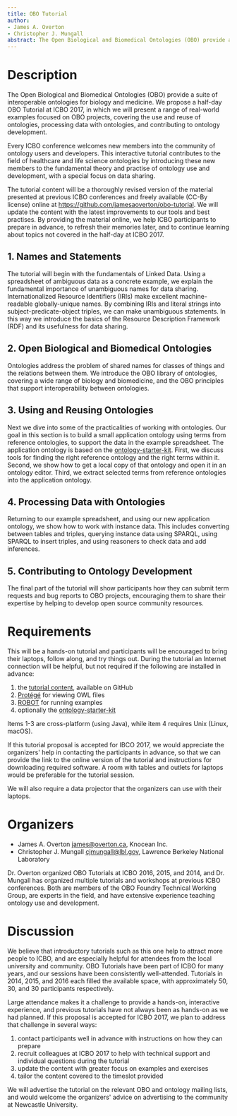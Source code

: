 ```yaml
---
title: OBO Tutorial
author:
- James A. Overton
- Christopher J. Mungall
abstract: The Open Biological and Biomedical Ontologies (OBO) provide a suite of interoperable ontologies for biology and medicine. In this interactive tutorial we present a range of real-world examples focused on OBO ontologies, covering the use and reuse of ontologies, processing data with ontologies, and contributing to ontology development.
---
```


<!--
# INSTRUCTIONS

<https://conferences.ncl.ac.uk/icbo17/callforworkshopsandtutorials.html>

TUTORIALS are educational events. They should focus on one specific topic presented by one or two experts and involve interaction with the audience. Tutorials can include hands-on training, in which case the proposal should specify the anticipated requirements (laptops, software to install and so on).

Each submission should include the title of the event as well as the name, affiliation, emails and previous event experience of the proposers. It should include also a description of the proposed event, including an explanation of how the tutorial/workshop will contribute to the field of healthcare and life sciences ontologies.    

In addition, proposers should describe how they will advertise the event in order to receive a sufficient number of submissions and participants and explain the rationale for addressing their specific topic in the workshop/tutorial rather than in the main conference. One important argument would be to attract more people to ICBO. If the event has been organised in previous editions of ICBO, please indicate some statistics regarding previous attendance for better planning.  
-->

# Description

The Open Biological and Biomedical Ontologies (OBO) provide a suite of interoperable ontologies for biology and medicine. We propose a half-day OBO Tutorial at ICBO 2017, in which we will present a range of real-world examples focused on OBO projects, covering the use and reuse of ontologies, processing data with ontologies, and contributing to ontology development.

Every ICBO conference welcomes new members into the community of ontology users and developers. This interactive tutorial contributes to the field of healthcare and life science ontologies by introducing these new members to the fundamental theory and practise of ontology use and development, with a special focus on data sharing.

The tutorial content will be a thoroughly revised version of the material presented at previous ICBO conferences and freely available (CC-By license) online at <https://github.com/jamesaoverton/obo-tutorial>. We will update the content with the latest improvements to our tools and best practises. By providing the material online, we help ICBO participants to prepare in advance, to refresh their memories later, and to continue learning about topics not covered in the half-day at ICBO 2017.

## 1. Names and Statements

The tutorial will begin with the fundamentals of Linked Data. Using a spreadsheet of ambiguous data as a concrete example, we explain the fundamental importance of unambiguous names for data sharing. Internationalized Resource Identifiers (IRIs) make excellent machine-readable globally-unique names. By combining IRIs and literal strings into subject-predicate-object triples, we can make unambiguous statements. In this way we introduce the basics of the Resource Description Framework (RDF) and its usefulness for data sharing.

## 2. Open Biological and Biomedical Ontologies

Ontologies address the problem of shared names for classes of things and the relations between them. We introduce the OBO library of ontologies, covering a wide range of biology and biomedicine, and the OBO principles that support interoperability between ontologies.

## 3. Using and Reusing Ontologies

Next we dive into some of the practicalities of working with ontologies. Our goal in this section is to build a small application ontology using terms from reference ontologies, to support the data in the example spreadsheet. The application ontology is based on the [ontology-starter-kit](https://github.com/cmungall/ontology-starter-kit). First, we discuss tools for finding the right reference ontology and the right terms within it. Second, we show how to get a local copy of that ontology and open it in an ontology editor. Third, we extract selected terms from reference ontologies into the application ontology.

## 4. Processing Data with Ontologies

Returning to our example spreadsheet, and using our new application ontology, we show how to work with instance data. This includes converting between tables and triples, querying instance data using SPARQL, using SPARQL to insert triples, and using reasoners to check data and add inferences.

## 5. Contributing to Ontology Development

The final part of the tutorial will show participants how they can submit term requests and bug reports to OBO projects, encouraging them to share their expertise by helping to develop open source community resources.


# Requirements

This will be a hands-on tutorial and participants will be encouraged to bring their laptops, follow along, and try things out. During the tutorial an Internet connection will be helpful, but not required if the following are installed in advance:

1. the [tutorial content](https://github.com/jamesaoverton/obo-tutorial), available on GitHub
2. [Protégé](http://protege.stanford.edu/) for viewing OWL files
3. [ROBOT](https://github.com/ontodev/robot) for running examples
4. optionally the [ontology-starter-kit](https://github.com/cmungall/ontology-starter-kit)

Items 1-3 are cross-platform (using Java), while item 4 requires Unix (Linux, macOS).

If this tutorial proposal is accepted for IBCO 2017, we would appreciate the organizers' help in contacting the participants in advance, so that we can provide the link to the online version of the tutorial and instructions for downloading required software. A room with tables and outlets for laptops would be preferable for the tutorial session.

We will also require a data projector that the organizers can use with their laptops.


# Organizers

- James A. Overton [james@overton.ca](mailto:james@overton.ca), Knocean Inc.
- Christopher J. Mungall [cjmungall@lbl.gov](mailto:cjmungall@lbl.gov), Lawrence Berkeley National Laboratory

Dr. Overton organized OBO Tutorials at ICBO 2016, 2015, and 2014, and Dr. Mungall has organized multiple tutorials and workshops at previous ICBO conferences. Both are members of the OBO Foundry Technical Working Group, are experts in the field, and have extensive experience teaching ontology use and development.


# Discussion

We believe that introductory tutorials such as this one help to attract more people to ICBO, and are especially helpful for attendees from the local university and community. OBO Tutorials have been part of ICBO for many years, and our sessions have been consistently well-attended. Tutorials in 2014, 2015, and 2016 each filled the available space, with approximately 50, 30, and 30 participants respectively.

Large attendance makes it a challenge to provide a hands-on, interactive experience, and previous tutorials have not always been as hands-on as we had planned. If this proposal is accepted for ICBO 2017, we plan to address that challenge in several ways:

1. contact participants well in advance with instructions on how they can prepare
2. recruit colleagues at ICBO 2017 to help with technical support and individual questions during the tutorial
3. update the content with greater focus on examples and exercises
4. tailor the content covered to the timeslot provided

We will advertise the tutorial on the relevant OBO and ontology mailing lists, and would welcome the organizers' advice on advertising to the community at Newcastle University.
